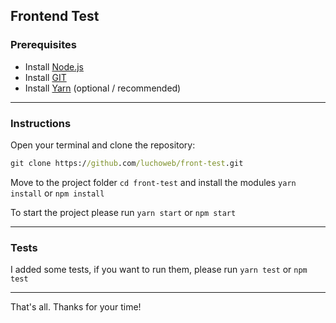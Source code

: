## Frontend Test

### Prerequisites

- Install [Node.js](https://nodejs.org)
- Install [GIT](https://git-scm.com/downloads)
- Install [Yarn](https://yarnpkg.com) (optional / recommended)

---

### Instructions

Open your terminal and clone the repository:

```cmd
git clone https://github.com/luchoweb/front-test.git
```

Move to the project folder ```cd front-test```  and install the modules ```yarn install``` or ``` npm install ```

To start the project please run ``` yarn start ``` or ``` npm start ```

---

### Tests

I added some tests, if you want to run them, please run ``` yarn test ``` or ``` npm test ```

---

That's all. Thanks for your time!
